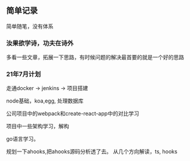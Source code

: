 ## 简单记录

简单随笔，没有体系

### 汝果欲学诗，功夫在诗外   
多看一些文章，拓展一下思路，有时候问题的解决最首要的就是一个好的思路



### 21年7月计划

走通docker -> jenkins -> 项目搭建

node基础，koa,egg, 处理数据库

公司项目中的webpack和create-react-app中的对比学习

项目中一些架构学习，解构

go语言学习。

规划一下ahooks,把ahooks源码分析透了去。
从几个方向解读，ts, hooks

